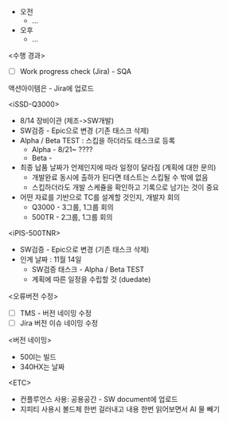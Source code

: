 - 오전
	- ...
- 오후
	- ...

<수행 경과>
- [ ] Work progress check (Jira) - SQA

액션아이템은 - Jira에 업로드

\<iSSD-Q3000>
- 8/14 장비이관 (제조->SW개발)
- SW검증 - Epic으로 변경 (기존 태스크 삭제)
- Alpha / Beta TEST : 스킵을 하더라도 태스크로 등록
	- Alpha - 8/21~ ????
	- Beta - 
- 최종 납품 날짜가 언제인지에 따라 일정이 달라짐 (계획에 대한 문의)
	- 개발완료 동시에 출하가 된다면 테스트는 스킵될 수 밖에 없음
	- 스킵하더라도 개발 스케쥴을 확인하고 기록으로 남기는 것이 중요
- 어떤 자료를 기반으로 TC를 설계할 것인지, 개발자 회의
	- Q3000 - 3그룹, 1그룹 회의
	- 500TR - 2그룹, 1그룹 회의



\<iPIS-500TNR>
- SW검증 - Epic으로 변경 (기존 태스크 삭제)
- 인계 날짜 : 11월 14일
	- SW검증 태스크 - Alpha / Beta TEST
	- 계획에 따른 일정을 수립할 것 (duedate)

<오류버전 수정>
- [ ] TMS - 버전 네이밍 수정
- [ ] Jira 버전 이슈 네이밍 수정

<버전 네이밍>
- 500I는 빌드
- 340HX는 날짜

\<ETC>
- 컨플루언스 사용: 공용공간 - SW document에 업로드
- 지피티 사용시 볼드체 한번 걸러내고 내용 한번 읽어보면서 AI 물 빼기